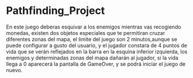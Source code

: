 # Pathfinding_Project
En este juego deberas esquivar a los enemigos mientras vas recogiendo monedas, existen dos objetos especiales que te permitiran cruzar diferentes zonas del mapa, el limite del juego son 2 minutos,aunque se puede configurar a gusto del usuario, y el jugador constara de 4 puntos de vida que se verán reflejados en la barra en la esquina inferior izquierda, los enemigos y determinadas zonas del mapa dañarán al jugador, si la vida llega a 0 aparecerá la pantalla de GameOver, y se podrá iniciar el juego de nuevo.
